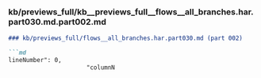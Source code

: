 ### kb/previews_full/kb__previews_full__flows__all_branches.har.part030.md.part002.md

```md
### kb/previews_full/flows__all_branches.har.part030.md (part 002)

```md
lineNumber": 0,
                      "columnN
```

```

```
